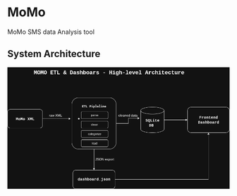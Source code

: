 # MoMo
 MoMo SMS data Analysis tool

 ## System Architecture
 
![System Architecture](Web/assets/architecture.png)
